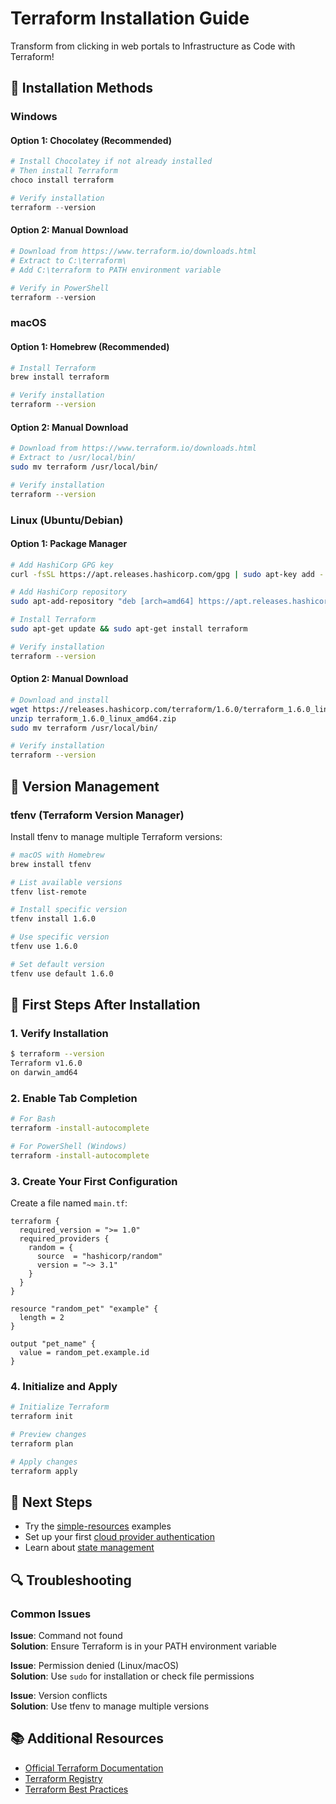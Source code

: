 # Terraform Installation Guide

Transform from clicking in web portals to Infrastructure as Code with Terraform!

## 🔧 Installation Methods

### Windows

#### Option 1: Chocolatey (Recommended)
```powershell
# Install Chocolatey if not already installed
# Then install Terraform
choco install terraform

# Verify installation
terraform --version
```

#### Option 2: Manual Download
```powershell
# Download from https://www.terraform.io/downloads.html
# Extract to C:\terraform\
# Add C:\terraform to PATH environment variable

# Verify in PowerShell
terraform --version
```

### macOS

#### Option 1: Homebrew (Recommended)
```bash
# Install Terraform
brew install terraform

# Verify installation
terraform --version
```

#### Option 2: Manual Download
```bash
# Download from https://www.terraform.io/downloads.html
# Extract to /usr/local/bin/
sudo mv terraform /usr/local/bin/

# Verify installation
terraform --version
```

### Linux (Ubuntu/Debian)

#### Option 1: Package Manager
```bash
# Add HashiCorp GPG key
curl -fsSL https://apt.releases.hashicorp.com/gpg | sudo apt-key add -

# Add HashiCorp repository
sudo apt-add-repository "deb [arch=amd64] https://apt.releases.hashicorp.com $(lsb_release -cs) main"

# Install Terraform
sudo apt-get update && sudo apt-get install terraform

# Verify installation
terraform --version
```

#### Option 2: Manual Download
```bash
# Download and install
wget https://releases.hashicorp.com/terraform/1.6.0/terraform_1.6.0_linux_amd64.zip
unzip terraform_1.6.0_linux_amd64.zip
sudo mv terraform /usr/local/bin/

# Verify installation
terraform --version
```

## 🔄 Version Management

### tfenv (Terraform Version Manager)

Install tfenv to manage multiple Terraform versions:

```bash
# macOS with Homebrew
brew install tfenv

# List available versions
tfenv list-remote

# Install specific version
tfenv install 1.6.0

# Use specific version
tfenv use 1.6.0

# Set default version
tfenv use default 1.6.0
```

## 🏁 First Steps After Installation

### 1. Verify Installation
```bash
$ terraform --version
Terraform v1.6.0
on darwin_amd64
```

### 2. Enable Tab Completion
```bash
# For Bash
terraform -install-autocomplete

# For PowerShell (Windows)
terraform -install-autocomplete
```

### 3. Create Your First Configuration

Create a file named `main.tf`:
```hcl
terraform {
  required_version = ">= 1.0"
  required_providers {
    random = {
      source  = "hashicorp/random"
      version = "~> 3.1"
    }
  }
}

resource "random_pet" "example" {
  length = 2
}

output "pet_name" {
  value = random_pet.example.id
}
```

### 4. Initialize and Apply
```bash
# Initialize Terraform
terraform init

# Preview changes
terraform plan

# Apply changes
terraform apply
```

## 🚀 Next Steps

- Try the [simple-resources](../simple-resources/) examples
- Set up your first [cloud provider authentication](../simple-resources/azure/)
- Learn about [state management](../state-management/)

## 🔍 Troubleshooting

### Common Issues

**Issue**: Command not found  
**Solution**: Ensure Terraform is in your PATH environment variable

**Issue**: Permission denied (Linux/macOS)  
**Solution**: Use `sudo` for installation or check file permissions

**Issue**: Version conflicts  
**Solution**: Use tfenv to manage multiple versions

## 📚 Additional Resources

- [Official Terraform Documentation](https://www.terraform.io/docs)
- [Terraform Registry](https://registry.terraform.io/)
- [Terraform Best Practices](https://www.terraform.io/docs/cloud/guides/recommended-practices/)